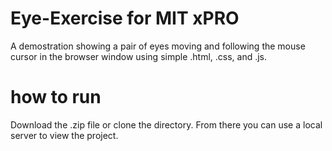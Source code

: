 # Eye-Exercise for MIT xPRO

A demostration showing a pair of eyes moving and following the mouse cursor in the browser window using simple .html, .css, and .js.

# how to run

Download the .zip file or clone the directory. From there you can use a local server to view the project.


